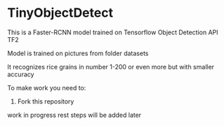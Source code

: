 # TinyObjectDetect

This is a Faster-RCNN model trained on Tensorflow Object Detection API TF2 

Model is trained on pictures from folder datasets

It recognizes rice grains in number 1-200 or even more but with smaller accuracy

To make work you need to:

1. Fork this repository

work in progress rest steps will be added later
